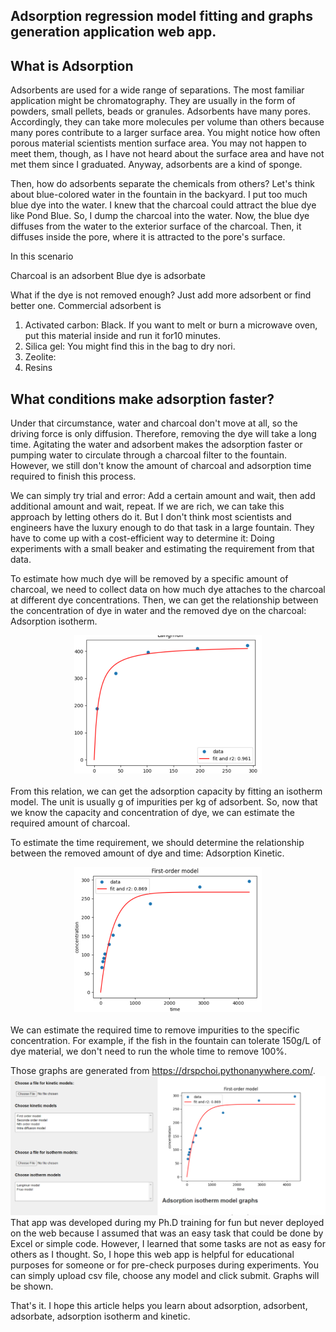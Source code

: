 ## Adsorption regression model fitting and graphs generation application web app.

## What is Adsorption
Adsorbents are used for a wide range of separations. The most familiar application might be chromatography. They are usually in the form of powders, small pellets, beads or granules. Adsorbents have many pores. Accordingly, they can take more molecules per volume than others because many pores contribute to a larger surface area. You might notice how often porous material scientists mention surface area. You may not happen to meet them, though, as I have not heard about the surface area and have not met them since I graduated. Anyway, adsorbents are a kind of sponge. 

 Then, how do adsorbents separate the chemicals from others? Let's think about blue-colored water in the fountain in the backyard. I put too much blue dye into the water. I knew that the charcoal could attract the blue dye like Pond Blue. So, I dump the charcoal into the water. Now, the blue dye diffuses from the water to the exterior surface of the charcoal. Then, it diffuses inside the pore, where it is attracted to the pore's surface. 

In this scenario

Charcoal is an adsorbent
Blue dye is adsorbate

What if the dye is not removed enough? Just add more adsorbent or find better one. Commercial adsorbent is <br>

1. Activated carbon: Black. If you want to melt or burn a microwave oven, put this material inside and run it for10 minutes. 
2. Silica gel: You might find this in the bag to dry nori.
3. Zeolite:
4. Resins 

## What conditions make adsorption faster?
Under that circumstance, water and charcoal don't move at all, so the driving force is only diffusion. Therefore, removing the dye will take a long time. Agitating the water and adsorbent makes the adsorption faster or pumping water to circulate through a charcoal filter to the fountain. However, we still don't know the amount of charcoal and adsorption time required to finish this process. 

We can simply try trial and error: Add a certain amount and wait, then add additional amount and wait, repeat. If we are rich, we can take this approach by letting others do it. But I don't think most scientists and engineers have the luxury enough to do that task in a large fountain. They have to come up with a cost-efficient way to determine it: Doing experiments with a small beaker and estimating the requirement from that data. 

To estimate how much dye will be removed by a specific amount of charcoal, we need to collect data on how much dye attaches to the charcoal at different dye concentrations. Then, we can get the relationship between the concentration of dye in water and the removed dye on the charcoal: Adsorption isotherm. <br>
<div style="text-align: center;">
<img src="../images/Isotherm.png?raw=true"/>
</div>
<br>
From this relation, we can get the adsorption capacity by fitting an isotherm model. The unit is usually g of impurities per kg of adsorbent. So, now that we know the capacity and concentration of dye, we can estimate the required amount of charcoal. 

To estimate the time requirement, we should determine the relationship between the removed amount of dye and time: Adsorption Kinetic. 
<br>
<div style="text-align: center;">
<img src="../images/Kinetic.png?raw=true"/>
</div>
<br>
We can estimate the required time to remove impurities to the specific concentration. For example, if the fish in the fountain can tolerate 150g/L of dye material, we don't need to run the whole time to remove 100%. 

Those graphs are generated from https://drspchoi.pythonanywhere.com/. 
<img src="../images/Adsorption.png?raw=true"/>
That app was developed during my Ph.D training for fun but never deployed on the web because I assumed that was an easy task that could be done by Excel or simple code. However, I learned that some tasks are not as easy for others as I thought. So, I hope this web app is helpful for educational purposes for someone or for pre-check purposes during experiments. You can simply upload csv file, choose any model and click submit. Graphs will be shown. 

That's it. I hope this article helps you learn about adsorption, adsorbent, adsorbate, adsorption isotherm and kinetic. 
